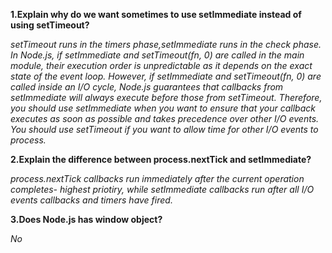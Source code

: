 **1.Explain why do we want sometimes to use setImmediate instead of using setTimeout?**

*setTimeout runs in the timers phase,setImmediate runs in the check phase.
In Node.js, if setImmediate and setTimeout(fn, 0) are called in the main module, their execution order is unpredictable as it depends on the exact state of the event loop.*
*However, if setImmediate and setTimeout(fn, 0) are called inside an I/O cycle, Node.js guarantees that callbacks from setImmediate will always execute before those from setTimeout.
Therefore, you should use setImmediate when you want to ensure that your callback executes as soon as possible and takes precedence over other I/O events. You should use setTimeout if you want to allow time for other I/O events to process.*

**2.Explain the difference between process.nextTick and setImmediate?**

*process.nextTick callbacks run immediately after the current operation completes- highest priotiry, while setImmediate callbacks run after all I/O events callbacks and timers have fired.*

**3.Does Node.js has window object?**

*No*
